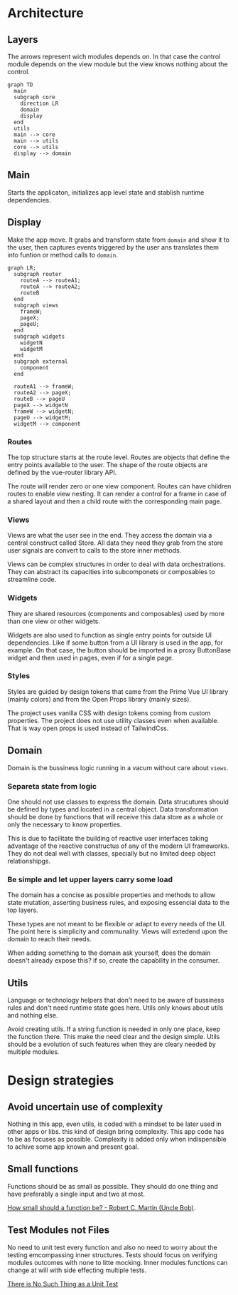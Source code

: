 # Architecture

## Layers

The arrows represent wich modules depends on. In that case the control module depends on the view module but the view knows nothing about the control.

```mermaid
graph TD
  main
  subgraph core
    direction LR
    domain
    display
  end
  utils
  main --> core
  main --> utils
  core --> utils
  display --> domain
```

## Main

Starts the applicaton, initializes app level state and stablish runtime dependencies.

## Display

Make the app move. It grabs and transform state from `domain` and show it to the user, then captures events triggered by the user ans translates them into funtion or method calls to `domain`.

```mermaid
graph LR;
  subgraph router
    routeA --> routeA1;
    routeA --> routeA2;
    routeB
  end
  subgraph views
    frameW;
    pageX;
    pageU;
  end
  subgraph widgets
    widgetN
    widgetM
  end
  subgraph external
    component
  end

  routeA1 --> frameW;
  routeA2 --> pageX;
  routeB --> pageU
  pageX --> widgetN
  frameW --> widgetN;
  pageU --> widgetM;
  widgetM --> component
```

### Routes

The top structure starts at the route level. Routes are objects that define the entry points available to the user. The shape of the route objects are defined by the vue-router library API.

The route will render zero or one view component. Routes can have children routes to enable view nesting. It can render a control for a frame in case of a shared layout and then a child route with the corresponding main page.

### Views

Views are what the user see in the end. They access the domain via a central construct called Store. All data they need they grab from the store user signals are convert to calls to the store inner methods.

Views can be complex structures in order to deal with data orchestrations. They can abstract its capacities into subcomponets or composables to streamline code.

### Widgets

They are shared resources (components and composables) used by more than one view or other widgets.

Widgets are also used to function as single entry points for outside UI dependencies. Like if some button from a UI library is used in the app, for example. On that case, the button should be imported in a proxy ButtonBase widget and then used in pages, even if for a single page.

### Styles

Styles are guided by design tokens that came from the Prime Vue UI library (mainly colors) and from the Open Props library (mainly sizes).

The project uses vanilla CSS with design tokens coming from custom properties. The project does not use utility classes even when available. That is way open props is used instead of TailwindCss.

## Domain

Domain is the bussiness logic running in a vacum without care about `views`.

### Separeta state from logic

One should not use classes to express the domain. Data strucutures should be defined by types and located in a central object. Data transformation should be done by functions that will receive this data store as a whole or only the necessary to know properties.

This is due to facilitate the building of reactive user interfaces taking advantage of the reactive constructus of any of the modern UI frameworks. They do not deal well with classes, specially but no limited deep object relationshipgs.

### Be simple and let upper layers carry some load

The domain has a concise as possible properties and methods to allow state mutation, asserting business rules, and exposing essencial data to the top layers.

These types are not meant to be flexible or adapt to every needs of the UI. The point here is simplicity and communality. Views will extedend upon the domain to reach their needs.

When adding something to the domain ask yourself, does the domain doesn't already expose this? if so, create the capability in the consumer.

## Utils

Language or technology helpers that don't need to be aware of bussiness rules and don't need runtime state goes here. Utils only knows about utils and nothing else.

Avoid creating utils. If a string function is needed in only one place, keep the function there. This make the need clear and the design simple. Utils should be a evolution of such features when they are cleary needed by multiple modules.

# Design strategies

## Avoid uncertain use of complexity

Nothing in this app, even utils, is coded with a mindset to be later used in other apps or libs. this kind of design bring complexity. This app code has to be as focuses as possible. Complexity is added only when indispensible to achive some app known and present goal.

## Small functions

Functions should be as small as possible. They should do one thing and have preferably a single input and two at most. 

[How small should a function be? - Robert C. Martin (Uncle Bob)](https://www.youtube.com/watch?v=rXjf8eiGsSI).

## Test Modules not Files

No need to unit test every function and also no need to worry about the testing emcompassing inner structures. Tests should focus on verifying modules outcomes with none to litte mocking. Inner modules functions can change at will with side effecting multiple tests.

[There is No Such Thing as a Unit Test](https://dev.to/awwsmm/there-is-no-such-thing-as-a-unit-test-50j3)
